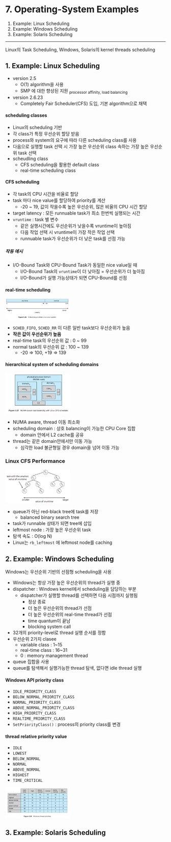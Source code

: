 # 7. Operating-System Examples

1. Example: Linux Scheduling
2. Example: Windows Scheduling
3. Example: Solaris Scheduling

---

Linux의 Task Scheduling, Windows, Solaris의 kernel threads scheduling

## 1. Example: Linux Scheduling

- version 2.5
    - O(1) algorithm을 사용
    - SMP 에 대한 향상된 지원 <sub>processor affinity, load balancing</sub>
- version 2.6.23
    - Completely Fair Scheduler(CFS) 도입, 기본 algorithm으로 채택

#### scheduling classes

- Linux의 scheduling 기반
- 각 class가 특정 우선순위 할당 받음
- process와 system의 요구에 따라 다른 scheduling class를 사용
- 다음으로 실행할 task 선택 시 가장 높은 우선순위 class 속하는 가장 높은 우선순위 task 선택
- scheudling class
    - CFS scheduling을 활용한 default class
    - real-time scheduling class

#### CFS scheduling

- 각 task의 CPU 시간을 비율로 할당
- task 마다 nice value를 할당하여 priority를 계산
    - -20 ~ 19, 값이 작을수록 높은 우선순위, 많은 비율의 CPU 시간 할당
- target latency : 모든 runnuable task가 최소 한번씩 실행되는 시간
- `vruntime` : task 별 변수
    - 같은 실행시간에도 우선순위가 낮을수록 vruntime이 높아짐
    - 다음 작업 선택 시 vruntime이 가장 작은 작업 선택
    - runnuable task가 우선순위가 더 낮은 task를 선점 가능

##### 작동 예시

- I/O-Bound Task와 CPU-Bound Task가 동일한 nice value일 때
    - I/O-Bound Task의 `vruntime`이 더 낮아짐 = 우선순위가 더 높아짐
    - I/O-Bound가 실행 가능상태가 되면 CPU-Bound를 선점

#### real-time scheduling

<img src="img.png"  width="40%"/>

- `SCHED_FIFO`, `SCHED_RR` 이 다른 일반 task보다 우선순위가 높음
- **작은 값이 우선순위가 높음**
- real-time task의 우선순위 값 : 0 ~ 99
- normal task의 우선순위 값 : 100 ~ 139
    - -20 => 100, +19 => 139

#### hierarchical system of scheduling domains

<img src="img_1.png"  width="40%"/>

- NUMA aware, thread 이동 최소화
- scheduling domain : 상호 balancing이 가능한 CPU Core 집합
    - domain 안에서 L2 cache를 공유
- thread는 같은 domain안에서만 이동 가능
    - 심각한 load 불균형일 경우 domain을 넘어 이동 가능

### Linux CFS Performance

<img src="img_2.png"  width="40%"/>

- queue가 아닌 red-black tree에 task를 저장
    - balanced binary search tree
- task가 runnable 상태가 되면 tree에 삽입
- leftmost node : 가장 높은 우선순위 task
- 탐색 속도 : O(log N)
- Linux는 `rb_leftmost` 에 leftmost node를 caching

## 2. Example: Windows Scheduling

Windows는 우선순위 기반의 선점형 scheduling을 사용

- Windows는 항상 가장 높은 우선순위의 thread가 실행 중
- dispatcher : Windows kernel에서 scheduling을 담당하는 부분
    - dispatcher가 실행할 thread를 선택하면 다음 시점까지 실행됨
        - 정상 종료
        - 더 높은 우선순위의 thread가 선점
        - 더 높은 우선순위의 real-time thread가 선점
        - time quantum이 끝남
        - blocking system call
- 32개의 priority-level로 thread 실행 순서를 정함
- 우선순위 2가지 clasee
    - variable class : 1~15
    - real-time class : 16~31
    - 0 : memory management thread
- queue 집합을 사용
- queue를 탐색해서 실행가능한 thread 탐색, 없다면 idle thread 실행

#### Windows API  priority class

- `IDLE_PRIORITY_CLASS`
- `BELOW_NORMAL_PRIORITY_CLASS`
- `NORMAL_PRIORITY_CLASS`
- `ABOVE_NORMAL_PRIORITY_CLASS`
- `HIGH_PRIORITY_CLASS`
- `REALTIME_PRIORITY_CLASS`
- `SetPriorityClass()` : process의 priority class를 변경

#### thread relative priority value

- `IDLE`
- `LOWEST`
- `BELOW_NORMAL`
- `NORMAL`
- `ABOVE_NORMAL`
- `HIGHEST`
- `TIME_CRITICAL`

<img src="img_3.png"  width="40%"/>

## 3. Example: Solaris Scheduling

